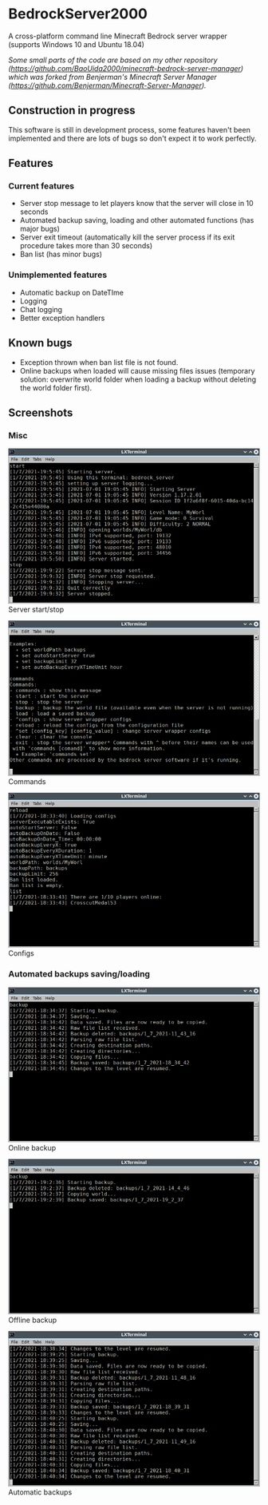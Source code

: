 # BedrockServer2000

A cross-platform command line Minecraft Bedrock server wrapper (supports Windows 10 and Ubuntu 18.04)

_Some small parts of the code are based on my other repository (<https://github.com/BaoUida2000/minecraft-bedrock-server-manager>) which was forked from Benjerman's Minecraft Server Manager (<https://github.com/Benjerman/Minecraft-Server-Manager>)._

## Construction in progress

This software is still in development process, some features haven't been implemented and there are lots of bugs so don't expect it to work perfectly.

## Features

### Current features

- Server stop message to let players know that the server will close in 10 seconds
- Automated backup saving, loading and other automated functions (has major bugs)
- Server exit timeout (automatically kill the server process if its exit procedure takes more than 30 seconds)
- Ban list (has minor bugs)

### Unimplemented features

- Automatic backup on DateTIme
- Logging
- Chat logging
- Better exception handlers

## Known bugs

- Exception thrown when ban list file is not found.
- Online backups when loaded will cause missing files issues (temporary solution: overwrite world folder when loading a backup without deleting the world folder first).

## Screenshots

### Misc

![app_screenshot_server_start_stop](resources/screenshots/app_screenshot_server_start_stop.png)
Server start/stop

![app_screenshot_commands](resources/screenshots/app_screenshot_commands.png)
Commands

![app_screenshot_configs](resources/screenshots/app_screenshot_configs.png)
Configs

### Automated backups saving/loading

![app_screenshot_online_backup](resources/screenshots/app_screenshot_online_backup.png)
Online backup

![app_screenshot_offline_backup](resources/screenshots/app_screenshot_offline_backup.png)
Offline backup

![app_screenshot_auto_backup](resources/screenshots/app_screenshot_auto_backup.png)
Automatic backups
